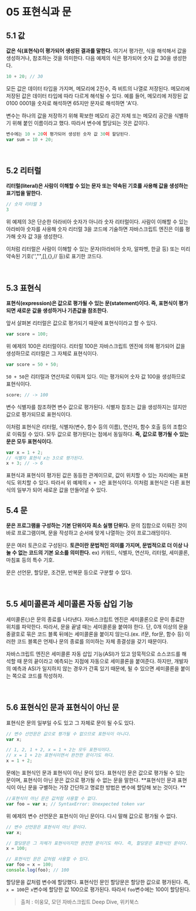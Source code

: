 # 05 표현식과 문

## 5.1 값

**값은 식(표현식)이 평가되어 생성된 결과를 말한다.** 여기서 평가란, 식을 해석해서 값을 생성하거나, 참조하는 것을 의미한다. 다음 예제의 식은 평가되어 숫자 값 30을 생성한다.

```javascript
10 + 20; // 30
```

모든 값은 데이터 타입을 가지며, 메모리에 2진수, 즉 비트의 나열로 저장된다. 메모리에 저장된 값은 데이터 타입에 따라 다르게 해석될 수 있다. 예를 들어, 메모리에 저장된 값 0100 0001을 숫자로 해석하면 65지만 문자로 해석하면 'A'다.

변수는 하나의 값을 저장하기 위해 확보한 메모리 공간 자체 또는 메모리 공간을 식별하기 위해 붙인 이름이라고 했다. 따라서 변수에 할당되는 것은 값이다.


```javascript
변수에는 10 + 20이 평가되어 생성된 숫자 값 30이 할당된다.
var sum = 10 + 20;
```


<br>

## 5.2 리터럴

**리터럴(literal)은 사람이 이해할 수 있는 문자 또는 약속된 기호를 사용해 값을 생성하는 표기법을 말한다.**

```javascript
// 숫자 리터럴 3
3
```

위 예제의 3은 단순한 아라비아 숫자가 아니라 숫자 리터럴이다. 사람이 이해할 수 있는 아라비아 숫자를 사용해 숫자 리터럴 3을 코드에 기술하면 자바스크립트 엔진은 이를 평가해 숫자 값 3을 생성한다.

이처럼 리터럴은 사람이 이해할 수 있는 문자(아라비아 숫자, 알파벳, 한글 등) 또는 미리 약속된 기호('',"",[],{},// 등)로 표기한 코드다.

<br>

## 5.3 표현식

**표현식(expression)은 값으로 평가될 수 있는 문(statement)이다. 즉, 표현식이 평가되면 새로운 값을 생성하거나 기존값을 참조한다.**

앞서 살펴본 리터럴은 값으로 평가되기 때문에 표현식이라고 할 수 있다.


```javascript
var score = 100;
```


위 예제의 100은 리터럴이다. 리터럴 100은 자바스크립트 엔진에 의해 평가되어 값을 생성하므로 리터럴은 그 자체로 표현식이다.


```javascript
var score = 50 + 50;
```

<code>50 + 50</code>은 리터럴과 연산자로 이뤄져 있다. 이는 평가되어 숫자 값 100을 생성하므로 표현식이다.


```javascript
score; // -> 100
```

변수 식별자를 참조하면 변수 값으로 평가된다. 식별자 참조는 값을 생성하지는 않지만 값으로 평가되므로 표현식이다.

이처럼 표현식은 리터럴, 식별자(변수, 함수 등의 이름), 연산자, 함수 호출 등의 조합으로 이뤄질 수 있다. 모두 값으로 평가된다는 점에서 동일하다. **즉, 값으로 평가될 수 있는 문은 모두 표현식이다.**


```javascript
var x = 1 + 2;
// 식별자 표현식 x는 3으로 평가된다.
x + 3; // -> 6
```

표현식과 표현식이 평가된 값은 동등한 관계이므로, 값이 위치할 수 있는 자리에는 표현식도 위치할 수 있다. 따라서 위 예제의 <code>x + 3</code>은 표현식이다. 이처럼 표현식은 다른 표현식의 일부가 되어 새로운 값을 만들어낼 수 있다.
<br>

## 5.4 문

**문은 프로그램을 구성하는 기본 단위이자 최소 실행 단위다.** 
문의 집합으로 이뤄진 것이 바로 프로그램이며, 문을 작성하고 순서에 맞게 나열하는 것이 프로그래밍이다.

문은 여러 토큰으로 구성된다. **토큰이란 문법적인 의미를 가지며, 문법적으로 더 이상 나눌 수 없는 코드의 기본 요소를 의미한다.** ex) 키워드, 식별자, 연산자, 리터럴, 세미콜론, 마침표 등의 특수 기호.

문은 선언문, 할당문, 조건문, 반복문 등으로 구분할 수 있다.

<br>

## 5.5 세미콜론과 세미콜론 자동 삽입 기능
세미콜론(;)은 문의 종료를 나타낸다. 자바스크립트 엔진은 세미콜론으로 문이 종료한 위치를 파악한다. 따라서, 문을 끝낼 때는 세미콜론을 붙여야 한다. 단, 0개 이상의 문을 중괄호로 묶은 코드 블록 뒤에는 세미콜론을 붙이지 않는다.(ex. if문, for문, 함수 등) 이러한 코드 블록은 언제나 문의 종료를 의미하는 자체 종결성을 갖기 때문이다.

자바스크립트 엔진은 세미콜론 자동 삽입 기능(ASI)가 있고 암묵적으로 소스코드를 해석할 때 문의 끝이라고 예측되는 지점에 자동으로 세미콜론을 붙여준다. 하지만, 개발자의 예측과 ASI가 일지하지 않는 경우가 간혹 있기 때문에, 될 수 있으면 세미콜론을 붙이는 쪽으로 코드를 작성하자.

<br>

## 5.6 표현식인 문과 표현식이 아닌 문

표현식은 문의 일부일 수도 있고 그 자체로 문이 될 수도 있다.

```javascript
// 변수 선언문은 값으로 평가될 수 없으므로 표현식이 아니다.
var x;

// 1, 2, 1 + 2, x = 1 + 2는 모두 표현식이다.
// x = 1 + 2는 표현식이면서 완전한 문이기도 하다.
x = 1 + 2;
```

문에는 표현식인 문과 표현식이 아닌 문이 있다. 표현식인 문은 값으로 평가될 수 있는 문이며, 표현식이 아닌 문은 값으로 평가될 수 없는 문을 말한다. **표현식인 문과 표현식이 아닌 문을 구별하는 가장 간단하고 명료한 방법은 변수에 할당해 보는 것이다. **

```javascript
//표현식이 아닌 문은 값처럼 사용할 수 없다.
var foo = var x; // SyntaxError: Unexpected token var
```

위 예제의 변수 선언문은 표현식이 아닌 문이다. 다시 말해 값으로 평가될 수 없다. 

```javascript
// 변수 선언문은 표현식이 아닌 문이다.
var x;

// 할당문은 그 자체가 표현식이지만 완전한 문이기도 하다. 즉, 할당문은 표현식인 문이다.
x = 100;
```

```javascript
// 표현식인 문은 값처럼 사용할 수 있다.
var foo = x = 100;
console.log(foo); // 100
```

할당문을 값처럼 변수에 할당했다. 표현식인 문인 할당문은 할당한 값으로 평가된다. 즉, <code>x = 100</code>은 <code>x</code>변수에 할당한 값 100으로 평가된다. 따라서 <code>foo</code>변수에는 100이 할당된다.


>	출처 : 이웅모, 모던 자바스크립트 Deep Dive, 위키북스


